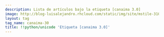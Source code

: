 ```yaml
---
description: Lista de artículos bajo la etiqueta [canaima 3.0]
image: http://blog-luisalejandro.rhcloud.com/static/img/site/mstile-310x310.png
layout: tag
tag_name: canaima-30
title: !!python/unicode 'Etiqueta [canaima 3.0]'
---
```

